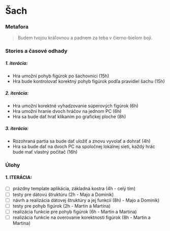 # Šach

### Metafora

> Budem tvojou kráľovnou a padnem za teba v čierno-bielom boji.

### Stories a časové odhady
##### 1. iterácia:
- Hra umožní pohyb figúrok po šachovnici (15h)
- Hra bude kontrolovať korektný pohyb figúrok podľa pravidiel šachu (15h)

##### 2. iterácia:
- Hra umožní korektné vyhadzovanie súperových figúrok (6h)
- Hra umožní hranie dvoch hráčov na jednom PC (6h)
- Hra sa bude dať hrať klikaním po grafickej ploche (8h)

##### 3. iterácia:
- Rozohraná partia sa bude dať uložiť a znovu vyvolať a dohrať (4h)
- Hra sa bude dať na dvoch PC na spoločnej lokálnej sieti, každý hrác bude mať vlastný počítač (16h)

### Úlohy
#### 1. ITERÁCIA:
- [ ] prázdny template aplikácia, základná kostra (4h - celý tím)
- [ ] testy pre dátovú štruktúru (2h - Majo a Dominik)
- [ ] návrh a realizácia dátovej štruktúry a jej funkcií (8h) - Majo a Dominik)
- [ ] testy pre pohyb figúrok (2h - Martin a Martina)
- [ ] realizácia funkcie pre pohyb figúrok (6h - Martin a Martina)
- [ ] realizácia funkcie na overovanie korektnosti figúrok (8h - Martin a Martina)
